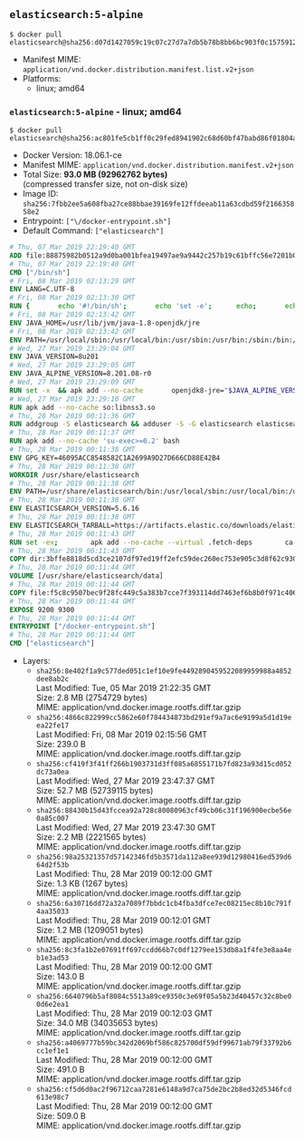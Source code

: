 ## `elasticsearch:5-alpine`

```console
$ docker pull elasticsearch@sha256:d07d1427059c19c07c27d7a7db5b78b8bb6bc903f0c1575912774db21d5ae675
```

-	Manifest MIME: `application/vnd.docker.distribution.manifest.list.v2+json`
-	Platforms:
	-	linux; amd64

### `elasticsearch:5-alpine` - linux; amd64

```console
$ docker pull elasticsearch@sha256:ac801fe5cb1ff0c29fed8941902c68d60bf47babd86f01804ad65bb5dd7f4bef
```

-	Docker Version: 18.06.1-ce
-	Manifest MIME: `application/vnd.docker.distribution.manifest.v2+json`
-	Total Size: **93.0 MB (92962762 bytes)**  
	(compressed transfer size, not on-disk size)
-	Image ID: `sha256:7fbb2ee5a608fba27ce88bbae39169fe12ffdeeab11a63cdbd59f216635858e2`
-	Entrypoint: `["\/docker-entrypoint.sh"]`
-	Default Command: `["elasticsearch"]`

```dockerfile
# Thu, 07 Mar 2019 22:19:40 GMT
ADD file:88875982b0512a9d0ba001bfea19497ae9a9442c257b19c61bffc56e7201b0c3 in / 
# Thu, 07 Mar 2019 22:19:40 GMT
CMD ["/bin/sh"]
# Fri, 08 Mar 2019 02:13:29 GMT
ENV LANG=C.UTF-8
# Fri, 08 Mar 2019 02:13:30 GMT
RUN { 		echo '#!/bin/sh'; 		echo 'set -e'; 		echo; 		echo 'dirname "$(dirname "$(readlink -f "$(which javac || which java)")")"'; 	} > /usr/local/bin/docker-java-home 	&& chmod +x /usr/local/bin/docker-java-home
# Fri, 08 Mar 2019 02:13:42 GMT
ENV JAVA_HOME=/usr/lib/jvm/java-1.8-openjdk/jre
# Fri, 08 Mar 2019 02:13:42 GMT
ENV PATH=/usr/local/sbin:/usr/local/bin:/usr/sbin:/usr/bin:/sbin:/bin:/usr/lib/jvm/java-1.8-openjdk/jre/bin:/usr/lib/jvm/java-1.8-openjdk/bin
# Wed, 27 Mar 2019 23:29:04 GMT
ENV JAVA_VERSION=8u201
# Wed, 27 Mar 2019 23:29:05 GMT
ENV JAVA_ALPINE_VERSION=8.201.08-r0
# Wed, 27 Mar 2019 23:29:09 GMT
RUN set -x 	&& apk add --no-cache 		openjdk8-jre="$JAVA_ALPINE_VERSION" 	&& [ "$JAVA_HOME" = "$(docker-java-home)" ]
# Wed, 27 Mar 2019 23:29:10 GMT
RUN apk add --no-cache so:libnss3.so
# Thu, 28 Mar 2019 00:11:36 GMT
RUN addgroup -S elasticsearch && adduser -S -G elasticsearch elasticsearch
# Thu, 28 Mar 2019 00:11:37 GMT
RUN apk add --no-cache 'su-exec>=0.2' bash
# Thu, 28 Mar 2019 00:11:38 GMT
ENV GPG_KEY=46095ACC8548582C1A2699A9D27D666CD88E42B4
# Thu, 28 Mar 2019 00:11:38 GMT
WORKDIR /usr/share/elasticsearch
# Thu, 28 Mar 2019 00:11:38 GMT
ENV PATH=/usr/share/elasticsearch/bin:/usr/local/sbin:/usr/local/bin:/usr/sbin:/usr/bin:/sbin:/bin:/usr/lib/jvm/java-1.8-openjdk/jre/bin:/usr/lib/jvm/java-1.8-openjdk/bin
# Thu, 28 Mar 2019 00:11:38 GMT
ENV ELASTICSEARCH_VERSION=5.6.16
# Thu, 28 Mar 2019 00:11:38 GMT
ENV ELASTICSEARCH_TARBALL=https://artifacts.elastic.co/downloads/elasticsearch/elasticsearch-5.6.16.tar.gz ELASTICSEARCH_TARBALL_ASC=https://artifacts.elastic.co/downloads/elasticsearch/elasticsearch-5.6.16.tar.gz.asc ELASTICSEARCH_TARBALL_SHA1=4ce4a1087e79d552b0d95566095827b18bcb6f67
# Thu, 28 Mar 2019 00:11:43 GMT
RUN set -ex; 		apk add --no-cache --virtual .fetch-deps 		ca-certificates 		gnupg 		openssl 		tar 	; 		wget -O elasticsearch.tar.gz "$ELASTICSEARCH_TARBALL"; 		if [ "$ELASTICSEARCH_TARBALL_SHA1" ]; then 		echo "$ELASTICSEARCH_TARBALL_SHA1 *elasticsearch.tar.gz" | sha1sum -c -; 	fi; 		if [ "$ELASTICSEARCH_TARBALL_ASC" ]; then 		wget -O elasticsearch.tar.gz.asc "$ELASTICSEARCH_TARBALL_ASC"; 		export GNUPGHOME="$(mktemp -d)"; 		gpg --batch --keyserver ha.pool.sks-keyservers.net --recv-keys "$GPG_KEY"; 		gpg --batch --verify elasticsearch.tar.gz.asc elasticsearch.tar.gz; 		rm -rf "$GNUPGHOME" elasticsearch.tar.gz.asc; 	fi; 		tar -xf elasticsearch.tar.gz --strip-components=1; 	rm elasticsearch.tar.gz; 		apk del .fetch-deps; 		mkdir -p ./plugins; 	for path in 		./data 		./logs 		./config 		./config/scripts 	; do 		mkdir -p "$path"; 		chown -R elasticsearch:elasticsearch "$path"; 	done; 		export ES_JAVA_OPTS='-Xms32m -Xmx32m'; 	if [ "${ELASTICSEARCH_VERSION%%.*}" -gt 1 ]; then 		elasticsearch --version; 	else 		elasticsearch -v; 	fi
# Thu, 28 Mar 2019 00:11:43 GMT
COPY dir:3bffe8818d5cd3ce2107df97ed19ff2efc59dec260ec753e905c3d8f62c93058 in ./config 
# Thu, 28 Mar 2019 00:11:44 GMT
VOLUME [/usr/share/elasticsearch/data]
# Thu, 28 Mar 2019 00:11:44 GMT
COPY file:f5c8c9507bec9f28fc449c5a383b7cce7f393114dd7463ef6b8b0f971c406b5d in / 
# Thu, 28 Mar 2019 00:11:44 GMT
EXPOSE 9200 9300
# Thu, 28 Mar 2019 00:11:44 GMT
ENTRYPOINT ["/docker-entrypoint.sh"]
# Thu, 28 Mar 2019 00:11:44 GMT
CMD ["elasticsearch"]
```

-	Layers:
	-	`sha256:8e402f1a9c577ded051c1ef10e9fe4492890459522089959988a4852dee8ab2c`  
		Last Modified: Tue, 05 Mar 2019 21:22:35 GMT  
		Size: 2.8 MB (2754729 bytes)  
		MIME: application/vnd.docker.image.rootfs.diff.tar.gzip
	-	`sha256:4866c822999cc5862e60f784434873bd291ef9a7ac6e9199a5d1d19eea22fe17`  
		Last Modified: Fri, 08 Mar 2019 02:15:56 GMT  
		Size: 239.0 B  
		MIME: application/vnd.docker.image.rootfs.diff.tar.gzip
	-	`sha256:cf419f3f41ff266b1903731d3ff085a6855171b7fd823a93d15cd052dc73a0ea`  
		Last Modified: Wed, 27 Mar 2019 23:47:37 GMT  
		Size: 52.7 MB (52739115 bytes)  
		MIME: application/vnd.docker.image.rootfs.diff.tar.gzip
	-	`sha256:88430b15d43fccea92a728c80080963cf49cb06c31f196900ecbe56e0a85c007`  
		Last Modified: Wed, 27 Mar 2019 23:47:30 GMT  
		Size: 2.2 MB (2221565 bytes)  
		MIME: application/vnd.docker.image.rootfs.diff.tar.gzip
	-	`sha256:98a25321357d57142346fd5b3571da112a8ee939d12980416ed539d664d2f53b`  
		Last Modified: Thu, 28 Mar 2019 00:12:00 GMT  
		Size: 1.3 KB (1267 bytes)  
		MIME: application/vnd.docker.image.rootfs.diff.tar.gzip
	-	`sha256:6a30716dd72a32a7089f7bbdc1cb4fba3dfce7ec08215ec8b10c791f4aa35033`  
		Last Modified: Thu, 28 Mar 2019 00:12:01 GMT  
		Size: 1.2 MB (1209051 bytes)  
		MIME: application/vnd.docker.image.rootfs.diff.tar.gzip
	-	`sha256:8c3fa1b2e07691ff697ccdd66b7c0df1279ee153db8a1f4fe3e8aa4eb1e3ad53`  
		Last Modified: Thu, 28 Mar 2019 00:12:00 GMT  
		Size: 143.0 B  
		MIME: application/vnd.docker.image.rootfs.diff.tar.gzip
	-	`sha256:6640796b5af8084c5513a89ce9350c3e69f05a5b23d40457c32c8be00d6e2ea1`  
		Last Modified: Thu, 28 Mar 2019 00:12:03 GMT  
		Size: 34.0 MB (34035653 bytes)  
		MIME: application/vnd.docker.image.rootfs.diff.tar.gzip
	-	`sha256:a4069777b59bc342d2069bf586c825700df59df99671ab79f33792b6cc1ef1e1`  
		Last Modified: Thu, 28 Mar 2019 00:12:00 GMT  
		Size: 491.0 B  
		MIME: application/vnd.docker.image.rootfs.diff.tar.gzip
	-	`sha256:cf5d6d0ac2f96712caa7281e6148a9d7ca75de2bc2b8ed32d5346fcd613e98c7`  
		Last Modified: Thu, 28 Mar 2019 00:12:00 GMT  
		Size: 509.0 B  
		MIME: application/vnd.docker.image.rootfs.diff.tar.gzip
